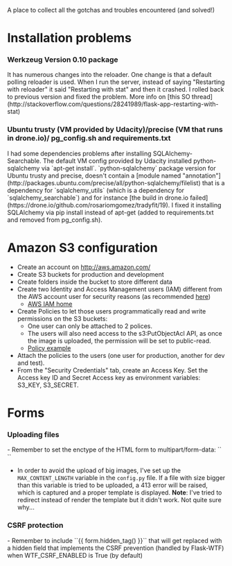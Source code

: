 A place to collect all the gotchas and troubles encountered (and solved!)

# Installation problems
<h3> Werkzeug Version 0.10 package</h3>
It has numerous changes into the reloader. One change is that a default polling reloader is used. When I run the server, instead of saying "Restarting with reloader" it said "Restarting with stat" and then it crashed. I rolled back to previous version and fixed the problem.
More info on [this SO thread](http://stackoverflow.com/questions/28241989/flask-app-restarting-with-stat)

<h3> Ubuntu trusty (VM provided by Udacity)/precise (VM that runs in drone.io)/ pg_config.sh and requirements.txt</h3>
I had some dependencies problems after installing SQLAlchemy-Searchable.  
The default VM config provided by Udacity installed python-sqlalchemy via `apt-get install`.  
`python-sqlalchemy` package version for Ubuntu trusty and precise, doesn't contain a [module named "annotation"](http://packages.ubuntu.com/precise/all/python-sqlalchemy/filelist) that is a dependency for `sqlalchemy_utils` (which is a dependency for `sqlalchemy_searchable`) and for instance [the build in drone.io failed](https://drone.io/github.com/rosariomgomez/tradyfit/19).  
I fixed it installing SQLAlchemy via pip install instead of apt-get (added to requirements.txt and removed from pg_config.sh).  

# Amazon S3 configuration
- Create an account on http://aws.amazon.com/
- Create S3 buckets for production and development
- Create folders inside the bucket to store different data
- Create two Identity and Access Management users (IAM) different from the AWS account user for security reasons (as recommended [here](http://docs.aws.amazon.com/IAM/latest/UserGuide/Using_WorkingWithGroupsAndUsers.html))
  - [AWS IAM home](https://console.aws.amazon.com/iam/home#home)
- Create Policies to let those users programmatically read and write permissions on the S3 buckets:
  - One user can only be attached to 2 polices.
  - The users will also need access to the s3:PutObjectAcl API, as once the image is uploaded, the permission will be set to public-read.
  - [Policy example](http://stackoverflow.com/questions/21892437/s3-policy-to-allow-a-user-to-put-get-delete-and-modify-permissions)
- Attach the policies to the users (one user for production, another for dev and test).
- From the "Security Credentials" tab, create an Access Key. Set the Access key ID and Secret Access key as environment variables: S3_KEY, S3_SECRET.


# Forms

<h3> Uploading files</h3>
- Remember to set the enctype of the HTML form to multipart/form-data:
``<form action="" method=post enctype=multipart/form-data>``

- In order to avoid the upload of big images, I've set up the ``MAX_CONTENT_LENGTH`` variable in the ``config.py`` file. If a file with size bigger than this variable is tried to be uploaded, a 413 error will be raised, which is captured and a proper template is displayed.
__Note__: I've tried to redirect instead of render the template but it didn't work. Not quite sure why...

<h3>CSRF protection</h3>
- Remember to include ``{{ form.hidden_tag() }}`` that will get replaced with a hidden field that implements the CSRF prevention (handled by Flask-WTF) when WTF_CSRF_ENABLED is True (by default)